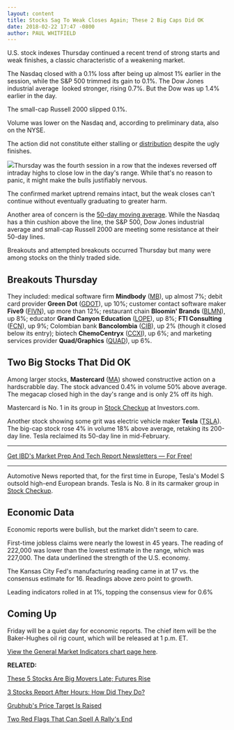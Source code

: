 ```yaml
---
layout: content
title: Stocks Sag To Weak Closes Again; These 2 Big Caps Did OK
date: 2018-02-22 17:47 -0800
author: PAUL WHITFIELD
---
```






U.S. stock indexes Thursday continued a recent trend of strong starts and weak finishes, a classic characteristic of a weakening market.




 The Nasdaq closed with a 0.1% loss after being up almost 1% earlier in the session, while the S&P 500 trimmed its gain to 0.1%. The Dow Jones industrial average  looked stronger, rising 0.7%. But the Dow was up 1.4% earlier in the day.


The small-cap Russell 2000 slipped 0.1%.


Volume was lower on the Nasdaq and, according to preliminary data, also on the NYSE.


The action did not constitute either stalling or [distribution](http://www.investors.com/ibd-university/market-timing/market-tops/) despite the ugly finishes.


![](https://www.investors.com/wp-content/uploads/2018/02/MP022218-230x300.png)Thursday was the fourth session in a row that the indexes reversed off intraday highs to close low in the day's range. While that's no reason to panic, it might make the bulls justifiably nervous.


The confirmed market uptrend remains intact, but the weak closes can't continue without eventually graduating to greater harm.


Another area of concern is the [50-day moving average](http://www.investors.com/how-to-invest/investors-corner/50-day-moving-average/). While the Nasdaq has a thin cushion above the line, the S&P 500, Dow Jones industrial average and small-cap Russell 2000 are meeting some resistance at their 50-day lines.


Breakouts and attempted breakouts occurred Thursday but many were among stocks on the thinly traded side.


Breakouts Thursday
------------------


They included: medical software firm **Mindbody** ([MB](https://research.investors.com/quote.aspx?symbol=MB)), up almost 7%; debit card provider **Green Dot** ([GDOT](https://research.investors.com/quote.aspx?symbol=GDOT)), up 10%; customer contact software maker **Five9** ([FIVN](https://research.investors.com/quote.aspx?symbol=FIVN)), up more than 12%; restaurant chain **Bloomin' Brands** ([BLMN](https://research.investors.com/quote.aspx?symbol=BLMN)), up 8%; educator **Grand Canyon Education** ([LOPE](https://research.investors.com/quote.aspx?symbol=LOPE)), up 8%; **FTI Consulting** ([FCN](https://research.investors.com/quote.aspx?symbol=FCN)), up 9%; Colombian bank **Bancolombia** ([CIB](https://research.investors.com/quote.aspx?symbol=CIB)), up 2% (though it closed below its entry); biotech **ChemoCentryx** ([CCXI](https://research.investors.com/quote.aspx?symbol=CCXI)), up 6%; and marketing services provider **Quad/Graphics** ([QUAD](https://research.investors.com/quote.aspx?symbol=QUAD)), up 6%.


Two Big Stocks That Did OK
--------------------------


Among larger stocks, **Mastercard** ([MA](https://research.investors.com/quote.aspx?symbol=MA)) showed constructive action on a hardscrabble day. The stock advanced 0.4% in volume 50% above average. The megacap closed high in the day's range and is only 2% off its high.


Mastercard is No. 1 in its group in [Stock Checkup](https://research.investors.com/stock-checkup/nyse-mastercard-inc-cl-a-ma.aspx) at Investors.com.


Another stock showing some grit was electric vehicle maker **Tesla** ([TSLA](https://research.investors.com/quote.aspx?symbol=TSLA)). The big-cap stock rose 4% in volume 18% above average, retaking its 200-day line. Tesla reclaimed its 50-day line in mid-February.




---


[Get IBD's Market Prep And Tech Report Newsletters — For Free!](https://shop.investors.com/offer/splashresponsive.aspx?id=ibd-newsletters&src=A00332A&intcode=NewsletterSignup_Editorial_Get)


---


Automotive News reported that, for the first time in Europe, Tesla's Model S outsold high-end European brands. Tesla is No. 8 in its carmaker group in [Stock Checkup](https://research.investors.com/stock-checkup/nasdaq-tesla-inc-tsla.aspx).


Economic Data
-------------


Economic reports were bullish, but the market didn't seem to care.


First-time jobless claims were nearly the lowest in 45 years. The reading of 222,000 was lower than the lowest estimate in the range, which was 227,000. The data underlined the strength of the U.S. economy.


The Kansas City Fed's manufacturing reading came in at 17 vs. the consensus estimate for 16. Readings above zero point to growth.


Leading indicators rolled in at 1%, topping the consensus view for 0.6%


Coming Up
---------


Friday will be a quiet day for economic reports. The chief item will be the Baker-Hughes oil rig count, which will be released at 1 p.m. ET.


[View the General Market Indicators chart page here](https://www.investors.com/wp-content/uploads/2018/02/IBD2202152445GMI.pdf).


**RELATED:**


[These 5 Stocks Are Big Movers Late; Futures Rise](https://www.investors.com/market-trend/stock-market-today/these-5-stocks-are-big-movers-late-sp-500-dow-nasdaq-futures/)


[3 Stocks Report After Hours: How Did They Do?](https://www.investors.com/news/planet-fitness-wingstop-herbalife-report-earnings/)


[Grubhub's Price Target Is Raised](https://www.investors.com/news/technology/grubhub-price-target-raised-on-optimism-over-yum-brands-deal/)


[Two Red Flags That Can Spell A Rally's End](https://www.investors.com/how-to-invest/investors-corner/not-every-market-follow-through-works-2-red-flags-to-watch-for/)




